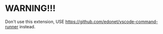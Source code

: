 # WARNING!!!

Don't use this extension, USE https://github.com/edonet/vscode-command-runner instead.
